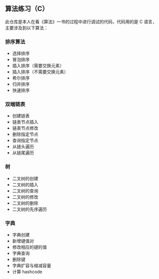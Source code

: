 ## 算法练习（C）

此仓库是本人在看《算法》一书的过程中进行调试的代码，代码用的是 C 语言，主要涉及到以下算法：

### 排序算法
+ 选择排序
+ 冒泡排序
+ 插入排序（需要交换元素）
+ 插入排序（不需要交换元素）
+ 希尔排序
+ 归并排序
+ 快速排序

### 双端链表
+ 创建链表
+ 链表节点插入
+ 链表节点修改
+ 删除指定节点
+ 查询指定节点
+ 从链头遍历
+ 从链尾遍历


### 树
+ 二叉树的创建
+ 二叉树的插入
+ 二叉树的查询
+ 二叉树的修改
+ 二叉树的删除
+ 二叉树的先序遍历

### 字典
+ 字典创建
+ 新增键值对
+ 修改相应的键的值
+ 字典查询
+ 删除键
+ 字典扩容与缩减容量
+ 计算 hashcode